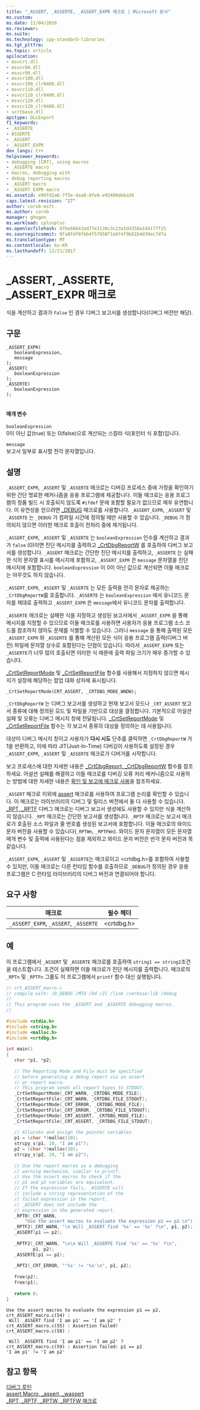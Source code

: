 ```yaml
---
title: "_ASSERT, _ASSERTE, _ASSERT_EXPR 매크로 | Microsoft 문서"
ms.custom: 
ms.date: 11/04/2016
ms.reviewer: 
ms.suite: 
ms.technology: cpp-standard-libraries
ms.tgt_pltfrm: 
ms.topic: article
apilocation:
- msvcrt.dll
- msvcr80.dll
- msvcr90.dll
- msvcr100.dll
- msvcr100_clr0400.dll
- msvcr110.dll
- msvcr110_clr0400.dll
- msvcr120.dll
- msvcr120_clr0400.dll
- ucrtbase.dll
apitype: DLLExport
f1_keywords:
- _ASSERTE
- ASSERTE
- _ASSERT
- _ASSERT_EXPR
dev_langs: C++
helpviewer_keywords:
- debugging [CRT], using macros
- _ASSERTE macro
- macros, debugging with
- debug reporting macros
- _ASSERT macro
- _ASSERT_EXPR macro
ms.assetid: e98fd2a6-7f5e-4aa8-8fe8-e93490deba36
caps.latest.revision: "27"
author: corob-msft
ms.author: corob
manager: ghogen
ms.workload: cplusplus
ms.openlocfilehash: 07be60643ad77e1138c3c23a1dd358a1d4177f25
ms.sourcegitcommit: 8fa8fdf0fbb4f57950f1e8f4f9b81b4d39ec7d7a
ms.translationtype: MT
ms.contentlocale: ko-KR
ms.lasthandoff: 12/21/2017
---
```

# <a name="assert-asserte-assertexpr-macros"></a>_ASSERT, _ASSERTE, _ASSERT_EXPR 매크로
식을 계산하고 결과가 `False` 인 경우 디버그 보고서를 생성합니다(디버그 버전만 해당).  
  
## <a name="syntax"></a>구문  
  
```  
_ASSERT_EXPR(  
   booleanExpression,  
   message  
);  
_ASSERT(   
   booleanExpression   
);  
_ASSERTE(   
   booleanExpression   
);  
  
```  
  
#### <a name="parameters"></a>매개 변수  
 `booleanExpression`  
 0이 아닌 값(true) 또는 0(false)으로 계산되는 스칼라 식(포인터 식 포함)입니다.  
  
 `message`  
 보고서 일부로 표시할 전각 문자열입니다.  
  
## <a name="remarks"></a>설명  
 `_ASSERT_EXPR`, `_ASSERT` 및 `_ASSERTE` 매크로는 디버깅 프로세스 중에 가정을 확인하기 위한 간단 명료한 메커니즘을 응용 프로그램에 제공합니다. 이들 매크로는 응용 프로그램의 정품 빌드 시 호출되지 않도록 `#ifdef` 문에 포함할 필요가 없으므로 매우 유연합니다. 이 유연성을 얻으려면 [_DEBUG](../../c-runtime-library/debug.md) 매크로를 사용합니다. `_ASSERT_EXPR`, `_ASSERT` 및 `_ASSERTE` 는 `_DEBUG` 가 컴파일 시간에 정의될 때만 사용할 수 있습니다. `_DEBUG` 가 정의되지 않으면 이러한 매크로 호출이 전처리 중에 제거됩니다.  
  
 `_ASSERT_EXPR`, `_ASSERT` 및 `_ASSERTE` 는 `booleanExpression` 인수를 계산하고 결과가 `false` (0)이면 진단 메시지를 출력하고 [_CrtDbgReportW](../../c-runtime-library/reference/crtdbgreport-crtdbgreportw.md) 를 호출하여 디버그 보고서를 생성합니다. `_ASSERT` 매크로는 간단한 진단 메시지를 출력하고,  `_ASSERTE` 는 실패한 식의 문자열 표시를 메시지에 포함하고, `_ASSERT_EXPR` 은 `message` 문자열을 진단 메시지에 포함합니다. `booleanExpression` 이 0이 아닌 값으로 계산되면 이들 매크로는 아무것도 하지 않습니다.  
  
 `_ASSERT_EXPR`, `_ASSERT` 및 `_ASSERTE` 는 모든 출력을 전각 문자로 제공하는 `_CrtDbgReportW`를 호출합니다. `_ASSERTE` 는 `booleanExpression` 에서 유니코드 문자를 제대로 출력하고 `_ASSERT_EXPR` 은 `message`에서 유니코드 문자를 출력합니다.  
  
 `_ASSERTE` 매크로는 실패한 식을 지정하고 생성된 보고서에서 `_ASSERT_EXPR` 을 통해 메시지를 지정할 수 있으므로 이들 매크로를 사용하면 사용자가 응용 프로그램 소스 코드를 참조하지 않아도 문제를 식별할 수 있습니다. 그러나 `message` 을 통해 출력된 모든 `_ASSERT_EXPR` 와 `_ASSERTE` 를 통해 계산된 모든 식이 응용 프로그램 출력(디버그 버전) 파일에 문자열 상수로 포함된다는 단점이 있습니다. 따라서 `_ASSERT_EXPR` 또는 `_ASSERTE`가 너무 많이 호출되면 이러한 식 때문에 출력 파일 크기가 매우 증가할 수 있습니다.  
  
 [_CrtSetReportMode](../../c-runtime-library/reference/crtsetreportmode.md) 및 [_CrtSetReportFile](../../c-runtime-library/reference/crtsetreportfile.md) 함수를 사용해서 지정하지 않으면 메시지가 설정에 해당하는 팝업 대화 상자에 표시됩니다.  
  
`_CrtSetReportMode(CRT_ASSERT, _CRTDBG_MODE_WNDW);`  
  
 `_CrtDbgReportW` 는 디버그 보고서를 생성하고 현재 보고서 모드나 `_CRT_ASSERT` 보고서 종류에 대해 정의된 모드 및 파일을 기반으로 대상을 결정합니다. 기본적으로 어설션 실패 및 오류는 디버그 메시지 창에 전달됩니다. [_CrtSetReportMode](../../c-runtime-library/reference/crtsetreportmode.md) 및 [_CrtSetReportFile](../../c-runtime-library/reference/crtsetreportfile.md) 함수는 각 보고서 종류의 대상을 정의하는 데 사용됩니다.  
  
 대상이 디버그 메시지 창이고 사용자가 **다시 시도** 단추를 클릭하면 `_CrtDbgReportW` 가 1을 반환하고, 이에 따라 JIT(Just-In-Time) 디버깅이 사용하도록 설정된 경우 `_ASSERT_EXPR`, `_ASSERT` 및 `_ASSERTE` 매크로가 디버거를 시작합니다.  
  
 보고 프로세스에 대한 자세한 내용은 [_CrtDbgReport, _CrtDbgReportW](../../c-runtime-library/reference/crtdbgreport-crtdbgreportw.md) 함수를 참조하세요. 어설션 실패를 해결하고 이들 매크로를 디버깅 오류 처리 메커니즘으로 사용하는 방법에 대한 자세한 내용은 [확인 및 보고에 매크로 사용](/visualstudio/debugger/macros-for-reporting)을 참조하세요.  
  
 `_ASSERT` 매크로 이외에 [assert](../../c-runtime-library/reference/assert-macro-assert-wassert.md) 매크로를 사용하여 프로그램 논리를 확인할 수 있습니다. 이 매크로는 라이브러리의 디버그 및 릴리스 버전에서 둘 다 사용할 수 있습니다. [_RPT, _RPTF](../../c-runtime-library/reference/rpt-rptf-rptw-rptfw-macros.md) 디버그 매크로는 디버그 보고서 생성에도 사용할 수 있지만 식을 계산하지 않습니다. `_RPT` 매크로는 간단한 보고서를 생성합니다. `_RPTF` 매크로는 보고서 매크로가 호출된 소스 파일과 줄 번호를 생성된 보고서에 포함합니다. 이들 매크로의 와이드 문자 버전을 사용할 수 있습니다(`_RPTWn`, `_RPTFWn`). 와이드 문자 문자열이 모든 문자열 매개 변수 및 출력에 사용된다는 점을 제외하고 와이드 문자 버전은 반각 문자 버전과 똑같습니다.  
  
 `_ASSERT_EXPR`, `_ASSERT` 및 `_ASSERTE`는 매크로이고 \<crtdbg.h>를 포함하여 사용할 수 있지만, 이들 매크로는 다른 런타임 함수를 호출하므로 `_DEBUG`가 정의된 경우 응용 프로그램은 C 런타임 라이브러리의 디버그 버전과 연결되어야 합니다.  
  
## <a name="requirements"></a>요구 사항  
  
|매크로|필수 헤더|  
|-----------|---------------------|  
|`_ASSERT_EXPR`,                  `_ASSERT`, `_ASSERTE`|\<crtdbg.h>|  
  
## <a name="example"></a>예  
 이 프로그램에서 `_ASSERT` 및 `_ASSERTE` 매크로를 호출하여 `string1 == string2`조건을 테스트합니다. 조건이 실패하면 이들 매크로가 진단 메시지를 출력합니다. 매크로의 `_RPTn` 및 `_RPTFn` 그룹도 이 프로그램에서 `printf` 함수 대신 실행됩니다.  
  
```C  
// crt_ASSERT_macro.c  
// compile with: /D_DEBUG /MTd /Od /Zi /link /verbose:lib /debug  
//  
// This program uses the _ASSERT and _ASSERTE debugging macros.  
//  
  
#include <stdio.h>  
#include <string.h>  
#include <malloc.h>  
#include <crtdbg.h>  
  
int main()  
{  
   char *p1, *p2;  
  
   // The Reporting Mode and File must be specified  
   // before generating a debug report via an assert  
   // or report macro.  
   // This program sends all report types to STDOUT.  
   _CrtSetReportMode(_CRT_WARN, _CRTDBG_MODE_FILE);  
   _CrtSetReportFile(_CRT_WARN, _CRTDBG_FILE_STDOUT);  
   _CrtSetReportMode(_CRT_ERROR, _CRTDBG_MODE_FILE);  
   _CrtSetReportFile(_CRT_ERROR, _CRTDBG_FILE_STDOUT);  
   _CrtSetReportMode(_CRT_ASSERT, _CRTDBG_MODE_FILE);  
   _CrtSetReportFile(_CRT_ASSERT, _CRTDBG_FILE_STDOUT);  
  
   // Allocate and assign the pointer variables.  
   p1 = (char *)malloc(10);  
   strcpy_s(p1, 10, "I am p1");  
   p2 = (char *)malloc(10);  
   strcpy_s(p2, 10, "I am p2");  
  
   // Use the report macros as a debugging  
   // warning mechanism, similar to printf.  
   // Use the assert macros to check if the   
   // p1 and p2 variables are equivalent.  
   // If the expression fails, _ASSERTE will  
   // include a string representation of the  
   // failed expression in the report.  
   // _ASSERT does not include the  
   // expression in the generated report.  
   _RPT0(_CRT_WARN,  
       "Use the assert macros to evaluate the expression p1 == p2.\n");  
   _RPTF2(_CRT_WARN, "\n Will _ASSERT find '%s' == '%s' ?\n", p1, p2);  
   _ASSERT(p1 == p2);  
  
   _RPTF2(_CRT_WARN, "\n\n Will _ASSERTE find '%s' == '%s' ?\n",  
          p1, p2);  
   _ASSERTE(p1 == p2);  
  
   _RPT2(_CRT_ERROR, "'%s' != '%s'\n", p1, p2);  
  
   free(p2);  
   free(p1);  
  
   return 0;  
}  
```  
  
```Output  
Use the assert macros to evaluate the expression p1 == p2.  
crt_ASSERT_macro.c(54) :   
 Will _ASSERT find 'I am p1' == 'I am p2' ?  
crt_ASSERT_macro.c(55) : Assertion failed!  
crt_ASSERT_macro.c(58) :   
  
 Will _ASSERTE find 'I am p1' == 'I am p2' ?  
crt_ASSERT_macro.c(59) : Assertion failed: p1 == p2  
'I am p1' != 'I am p2'  
```  
  
## <a name="see-also"></a>참고 항목  
 [디버그 루틴](../../c-runtime-library/debug-routines.md)   
 [assert Macro, _assert, _wassert](../../c-runtime-library/reference/assert-macro-assert-wassert.md)   
 [_RPT, _RPTF, _RPTW, _RPTFW 매크로](../../c-runtime-library/reference/rpt-rptf-rptw-rptfw-macros.md)